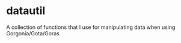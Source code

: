 # datautil
 
A collection of functions that I use for manipulating data when using Gorgonia/Gota/Goras